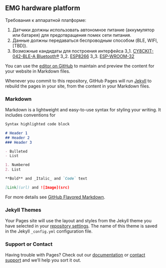 ## EMG hardware platform

Требования к аппаратной платформе:
1. Датчики должны использовать автономное питание (аккумулятор или батарея) для предотвращения помех сети питания. 
2. Данные должны передаваться беспроводным способом (BLE, WIFI, [TBD]).
3. Возможные кандидаты для построения интерфейса
3_1. [CY8CKIT-042-BLE-A Bluetooth®](http://www.cypress.com/documentation/development-kitsboards/cy8ckit-042-ble-bluetooth-low-energy-ble-pioneer-kit)
3_2. [ESP8266](https://www.aliexpress.com/item/New-Wireless-module-NodeMcu-Lua-WIFI-Internet-of-Things-development-board-based-ESP8266-with-pcb-Antenna/32656775273.html?spm=2114.search0104.3.1.16b23b6b5KotLp&ws_ab_test=searchweb0_0,searchweb201602_3_5723113_10152_5722813_10151_10065_10344_10068_10130_10324_10342_5722613_10547_10343_5722913_10340_10341_10696_10190_10084_10083_5722713_10618_10307_10820_10301_10303_10059_100031_10103_10624_10623_10622_10621_10620_5722513-10620,searchweb201603_2,ppcSwitch_5&algo_expid=b4e1bbbd-f9d8-4101-aac9-ad06925e94fa-0&algo_pvid=b4e1bbbd-f9d8-4101-aac9-ad06925e94fa&transAbTest=ae803_1&priceBeautifyAB=0)
3_3. [ESP-WROOM-32](https://www.aliexpress.com/item/ESP32-development-board-WIFI-Bluetooth-IoT-smart-home-ESP-WROOM-32-ESP-32-ESP-32S/32849567377.html?spm=2114.search0104.3.1.7af31fd4LFhYKD&ws_ab_test=searchweb0_0,searchweb201602_3_10152_5722813_10151_10065_10344_10068_10130_10324_10342_5722613_10547_10343_5722913_10340_10341_10696_10190_10084_10083_5722713_10618_10307_10820_10301_10303_10059_306_100031_10103_10624_10623_10622_10621_10620_5722513,searchweb201603_50,ppcSwitch_5&algo_expid=84a51245-efb1-4965-8f15-d1261b17490a-0&algo_pvid=84a51245-efb1-4965-8f15-d1261b17490a&transAbTest=ae803_1&priceBeautifyAB=0)

You can use the [editor on GitHub](https://github.com/estel2/emg/edit/master/index.md) to maintain and preview the content for your website in Markdown files.

Whenever you commit to this repository, GitHub Pages will run [Jekyll](https://jekyllrb.com/) to rebuild the pages in your site, from the content in your Markdown files.

### Markdown

Markdown is a lightweight and easy-to-use syntax for styling your writing. It includes conventions for

```markdown
Syntax highlighted code block

# Header 1
## Header 2
### Header 3

- Bulleted
- List

1. Numbered
2. List

**Bold** and _Italic_ and `Code` text

[Link](url) and ![Image](src)
```

For more details see [GitHub Flavored Markdown](https://guides.github.com/features/mastering-markdown/).

### Jekyll Themes

Your Pages site will use the layout and styles from the Jekyll theme you have selected in your [repository settings](https://github.com/estel2/emg/settings). The name of this theme is saved in the Jekyll `_config.yml` configuration file.

### Support or Contact

Having trouble with Pages? Check out our [documentation](https://help.github.com/categories/github-pages-basics/) or [contact support](https://github.com/contact) and we’ll help you sort it out.
